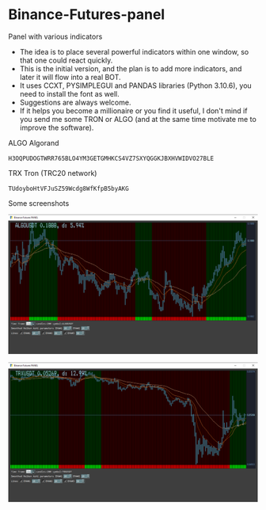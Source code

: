 # Binance-Futures-panel
Panel with various indicators

* The idea is to place several powerful indicators within one window, so that one could react quickly.
* This is the initial version, and the plan is to add more indicators, and later it will flow into a real BOT.
* It uses CCXT, PYSIMPLEGUI and PANDAS libraries (Python 3.10.6), you need to install the font as well.
* Suggestions are always welcome.
* If it helps you become a millionaire or you find it useful, I don't mind if you send me some TRON or ALGO (and at the same time motivate me to improve the software).

ALGO Algorand
```shell
H3OQPUDOGTWRR765BLO4YM3GETGMHKCS4VZ7SXYQGGKJBXHVWIDVO27BLE
```
TRX Tron (TRC20 network)
```shell
TUdoyboHtVFJuSZ59Wcdg8WfKfpB5byAKG
```




Some screenshots

![](algo_screenshot.png)

![](tron_screenshot.png)
